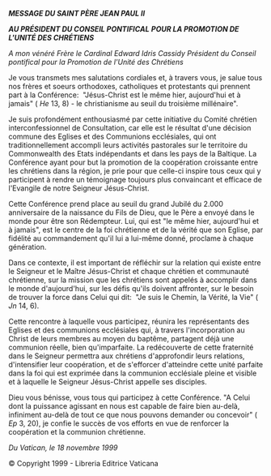***MESSAGE DU SAINT PÈRE JEAN PAUL II***

***AU PRÉSIDENT DU CONSEIL PONTIFICAL*** ***POUR LA PROMOTION DE L'UNITÉ DES CHRÉTIENS***

*A mon vénéré Frère le Cardinal Edward Idris Cassidy* *Président du Conseil pontifical pour la Promotion de l'Unité des Chrétiens*

Je vous transmets mes salutations cordiales et, à travers vous, je salue tous nos frères et soeurs orthodoxes, catholiques et protestants qui prennent part à la Conférence:  "Jésus-Christ est le même hier, aujourd'hui et à jamais" ( *He* 13, 8) - le christianisme au seuil du troisième millénaire".

Je suis profondément enthousiasmé par cette initiative du Comité chrétien interconfessionnel de Consultation, car elle est le résultat d'une décision commune des Eglises et des Communions ecclésiales, qui ont traditionnellement accompli leurs activités pastorales sur le territoire du Commonwealth des Etats indépendants et dans les pays de la Baltique. La Conférence ayant pour but la promotion de la coopération croissante entre les chrétiens dans la région, je prie pour que celle-ci inspire tous ceux qui y participent à rendre un témoignage toujours plus convaincant et efficace de l'Evangile de notre Seigneur Jésus-Christ.

Cette Conférence prend place au seuil du grand Jubilé du 2.000 anniversaire de la naissance du Fils de Dieu, que le Père a envoyé dans le monde pour être son Rédempteur. Lui, qui est "le même hier, aujourd'hui et à jamais", est le centre de la foi chrétienne et de la vérité que son Eglise, par fidélité au commandement qu'il lui a lui-même donné, proclame à chaque génération.

Dans ce contexte, il est important de réfléchir sur la relation qui existe entre le Seigneur et le Maître Jésus-Christ et chaque chrétien et communauté chrétienne, sur la mission que les chrétiens sont appelés à accomplir dans le monde d'aujourd'hui, sur les défis qu'ils doivent affronter, sur le besoin de trouver la force dans Celui qui dit:  "Je suis le Chemin, la Vérité, la Vie" ( *Jn* 14, 6).

Cette rencontre à laquelle vous participez, réunira les représentants des Eglises et des communions ecclésiales qui, à travers l'incorporation au Christ de leurs membres au moyen du baptême, partagent déjà une communion réelle, bien qu'imparfaite. La redécouverte de cette fraternité dans le Seigneur permettra aux chrétiens d'approfondir leurs relations, d'intensifier leur coopération, et de s'efforcer d'atteindre cette unité parfaite dans la foi qui est exprimée dans la communion ecclésiale pleine et visible et à laquelle le Seigneur Jésus-Christ appelle ses disciples.

Dieu vous bénisse, vous tous qui participez à cette Conférence. "A Celui dont la puissance agissant en nous est capable de faire bien au-delà, infiniment au-delà de tout ce que nous pouvons demander ou concevoir" ( *Ep* 3, 20), je confie le succès de vos efforts en vue de renforcer la coopération et la communion chrétienne.

*Du Vatican, le 18 novembre 1999*

© Copyright 1999 - Libreria Editrice Vaticana